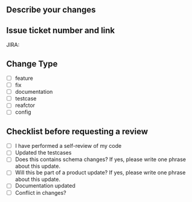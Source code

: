 ## Describe your changes

## Issue ticket number and link
JIRA:

## Change Type
- [ ] feature
- [ ] fix
- [ ] documentation
- [ ] testcase
- [ ] reafctor
- [ ] config

## Checklist before requesting a review
- [ ] I have performed a self-review of my code
- [ ] Updated the testcases
- [ ] Does this contains schema changes? If yes, please write one phrase about this update.
- [ ] Will this be part of a product update? If yes, please write one phrase about this update.
- [ ] Documentation updated
- [ ] Conflict in changes?
